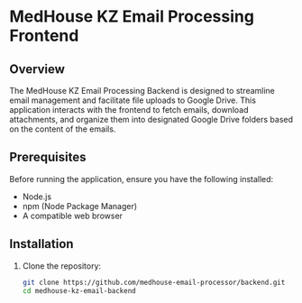 # MedHouse KZ Email Processing Frontend

## Overview

The MedHouse KZ Email Processing Backend is designed to streamline email management and facilitate file uploads to Google Drive. This application interacts with the frontend to fetch emails, download attachments, and organize them into designated Google Drive folders based on the content of the emails.

## Prerequisites

Before running the application, ensure you have the following installed:

- Node.js
- npm (Node Package Manager)
- A compatible web browser

## Installation

1. Clone the repository:
   ```bash
   git clone https://github.com/medhouse-email-processor/backend.git
   cd medhouse-kz-email-backend
